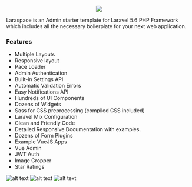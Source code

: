 <p align="center"><img src="https://res.cloudinary.com/bytefury/image/upload/v1545225776/laraspace-logo_cvcsex.png"></p>

Laraspace is an Admin starter template for Laravel 5.6 PHP Framework which includes all the necessary boilerplate for your next web application.

### Features
- Multiple Layouts
- Responsive layout
- Pace Loader
- Admin Authentication
- Built-in Settings API
- Automatic Validation Errors
- Easy Notifications API
- Hundreds of UI Components
- Dozens of Widgets
- Sass for CSS preprocessing (compiled CSS included)
- Laravel Mix Configuration
- Clean and Friendly Code
- Detailed Responsive Documentation with examples.
- Dozens of Form Plugins
- Example VueJS Apps
- Vue Admin
- JWT Auth
- Image Cropper
- Star Ratings

![alt text](http://res.cloudinary.com/bytefury/image/upload/v1529387006/whatsnew-1.5_uidgre.png)
![alt text](http://res.cloudinary.com/bytefury/image/upload/v1466494796/preview_docs_white_sk3tu2.png)
![alt text](http://res.cloudinary.com/bytefury/image/upload/v1507037353/preview_images_new_xpqn0x.jpg)

